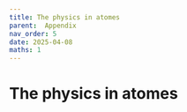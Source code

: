```yaml
---
title: The physics in atomes
parent:  Appendix
nav_order: 5
date: 2025-04-08
maths: 1
---
```


# The physics in atomes
